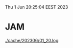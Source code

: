 Thu  1 Jun 20:25:04 EEST 2023
# JAM
<a href='./cache/202306/01_20.log'>./cache/202306/01_20.log</a>
